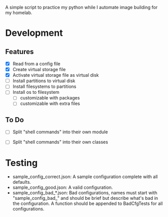 A simple script to practice my python while I automate image building for my
homelab.


Development
===========

Features
--------

- [x] Read from a config file
- [x] Create virtual storage file
- [x] Activate virtual storage file as virtual disk
- [ ] Install partitions to virtual disk
- [ ] Install filesystems to partitions
- [ ] Install os to filesystem
    - [ ] customizable with packages
    - [ ] customizable with extra files

To Do
-----
- [ ] Split "shell commands" into their own module
- [ ] Split "shell commands" into their own classes


Testing
=======

- sample_config_correct.json: A sample configuration complete with all
  defaults.
- sample_config_good.json: A valid configuration.
- sample_config_bad_*.json: Bad configurations, names must start with
  "sample_config_bad_" and should be brief but describe what's bad in the
  configuration. A function should be appended to BadCfgTests for all
  configurations.
